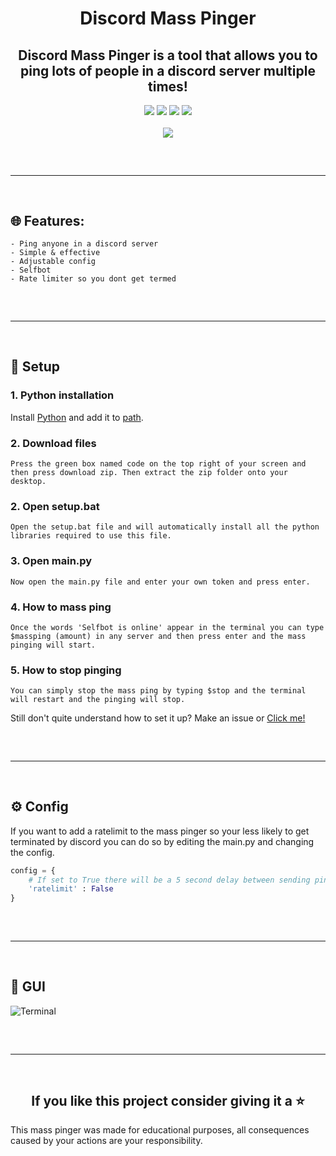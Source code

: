 <h1 align="center">
  Discord Mass Pinger
</h1>

<h2 align="center">
  Discord Mass Pinger is a tool that allows you to ping lots of people in a discord server multiple times!
</h2>

<div align="center">
  <img src="https://img.shields.io/github/stars/Smug246/Discord-Mass-Pinger?color=6d00c1&label=Stars">
  <img src="https://img.shields.io/github/forks/Smug246/Discord-Mass-Pinger?color=6d00c1&label=Forks">
  <img src="https://sonarcloud.io/api/project_badges/measure?project=Smug246_Discord-Mass-Pinger&metric=ncloc">
  <img src="https://img.shields.io/github/last-commit/Smug246/Discord-Mass-Pinger?color=6d00c1&label=Last%20Commit">
 
  <br>
  <br>
  <img src="https://c.tenor.com/Z5lIBiOdagsAAAAC/purple-aesthetic-rain.gif">
  <hr style="border-radius: 2%; margin-top: 60px; margin-bottom: 60px;" noshade="" size="20" width="100%">
</div>

## 🌐 Features:

```
- Ping anyone in a discord server
- Simple & effective
- Adjustable config
- Selfbot
- Rate limiter so you dont get termed
```
<hr style="border-radius: 2%; margin-top: 60px; margin-bottom: 60px;" noshade="" size="20" width="100%">

## 📁 Setup

### 1. Python installation
Install [Python](https://www.python.org/) and add it to [path](https://datatofish.com/add-python-to-windows-path/).
### 2. Download files
```
Press the green box named code on the top right of your screen and then press download zip. Then extract the zip folder onto your desktop.
```
### 2. Open setup.bat
```
Open the setup.bat file and will automatically install all the python libraries required to use this file.
```
### 3. Open main.py
```
Now open the main.py file and enter your own token and press enter. 

```
### 4. How to mass ping
```
Once the words 'Selfbot is online' appear in the terminal you can type $massping (amount) in any server and then press enter and the mass pinging will start.
```
### 5. How to stop pinging
```
You can simply stop the mass ping by typing $stop and the terminal will restart and the pinging will stop.
```
Still don't quite understand how to set it up? Make an issue or [Click me!](https://discord.gg/xA33HsBKg4)
<hr style="border-radius: 2%; margin-top: 60px; margin-bottom: 60px;" noshade="" size="20" width="100%">

## ⚙ Config
If you want to add a ratelimit to the mass pinger so your less likely to get terminated by discord you can do so by editing the main.py and changing the config.

```py
config = {
    # If set to True there will be a 5 second delay between sending pings. 
    'ratelimit' : False
}
```

<hr style="border-radius: 2%; margin-top: 60px; margin-bottom: 60px;" noshade="" size="20" width="100%">

## 🔱 GUI
![Terminal](https://i.imgur.com/vFHIE5t.png)

<hr style="border-radius: 2%; margin-top: 60px; margin-bottom: 60px;" noshade="" size="20" width="100%">
<h2 align="center">
    If you like this project consider giving it a ⭐
  </h2>

This mass pinger was made for educational purposes, all consequences caused by your actions are your responsibility.
